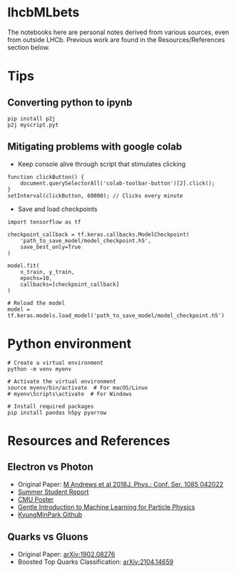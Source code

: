 # lhcbMLbets

The notebooks here are personal notes derived from various sources, even from outside LHCb. 
Previous work are found in the Resources/References section below.


# Tips 
## Converting python to ipynb 
```
pip install p2j
p2j myscript.pyt
```

## Mitigating problems with google colab

* Keep console alive through script that stimulates clicking
```
function clickButton() {
    document.querySelectorAll('colab-toolbar-button')[2].click();
}
setInterval(clickButton, 60000); // Clicks every minute
```

* Save and load checkpoints
```
import tensorflow as tf

checkpoint_callback = tf.keras.callbacks.ModelCheckpoint(
    'path_to_save_model/model_checkpoint.h5',
    save_best_only=True
)

model.fit(
    x_train, y_train,
    epochs=10,
    callbacks=[checkpoint_callback]
)

# Reload the model 
model = tf.keras.models.load_model('path_to_save_model/model_checkpoint.h5')
```

# Python environment

``````
# Create a virtual environment
python -m venv myenv

# Activate the virtual environment
source myenv/bin/activate  # For macOS/Linux
# myenv\Scripts\activate  # For Windows

# Install required packages
pip install pandas h5py pyarrow
``````


# Resources and References 

## Electron vs Photon
* Original Paper: [M Andrews et al 2018J. Phys.: Conf. Ser. 1085 042022](https://iopscience.iop.org/article/10.1088/1742-6596/1085/4/042022/pdf)
* [Summer Student Report](https://cds.cern.ch/record/2824815/files/Final%20Report%20-%20Fahed%20AlRashidi.pdf)
* [CMU Poster](https://www.cmu.edu/ai-physics-institute/outreach/surp/images/2022/manami-kanemura-poster.pdf)
* [Gentle Introduction to Machine Learning for Particle Physics](https://github.com/Manami-16/Intro_to_Deep_Learning_for_Particle_Physics)
* [KyungMinPark Github](https://github.com/kyungminparkdrums/EGamma/blob/master/EGamma_ML.ipynb)

## Quarks vs Gluons 
* Original Paper: [arXiv:1902.08276](https://arxiv.org/abs/1902.08276)
* Boosted Top Quarks Classification: [arXiv:2104.14659](https://arxiv.org/abs/1902.08276)


